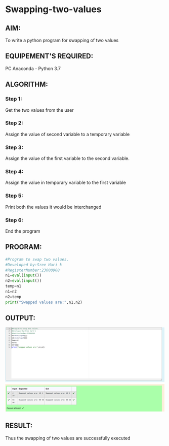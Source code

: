 # Swapping-two-values
## AIM:
To write a python program for swapping of two values
## EQUIPEMENT'S REQUIRED: 
PC
Anaconda - Python 3.7
## ALGORITHM: 
### Step 1:
Get the two values from the user
### Step 2: 
Assign the value of second variable to a temporary variable 
### Step 3: 
Assign the value of the first variable to the second variable.
### Step 4:  
Assign the value in temporary variable to the first variable
### Step 5: 
Print both the values it would be interchanged
### Step 6: 
End the program
## PROGRAM:
```python
#Program to swap two values.
#Developed by:Sree Hari k 
#RegisterNumber:23000908
n1=eval(input())
n2=eval(input())
temp=n1
n1=n2
n2=temp
print("Swapped values are:",n1,n2)
```
## OUTPUT:
 ![output](ex1p.png)


## RESULT:
Thus the swapping of two values are successfully executed



